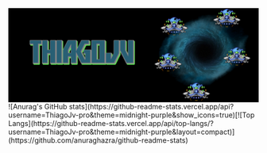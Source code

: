 

<img align="center" src="https://github.com/ThiagoJv-pro/ThiagoJv-pro/blob/master/Untitled.png" >
![Anurag's GitHub stats](https://github-readme-stats.vercel.app/api?username=ThiagoJv-pro&theme=midnight-purple&show_icons=true)[![Top Langs](https://github-readme-stats.vercel.app/api/top-langs/?username=ThiagoJv-pro&theme=midnight-purple&layout=compact)](https://github.com/anuraghazra/github-readme-stats)

